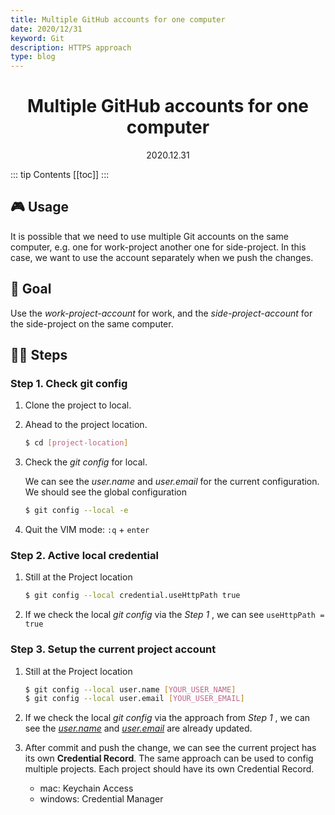 ```yaml
---
title: Multiple GitHub accounts for one computer
date: 2020/12/31
keyword: Git
description: HTTPS approach
type: blog
---
```


<h1 align="center">Multiple GitHub accounts for one computer</h1>
<div align="center">2020.12.31</div>

::: tip Contents
[[toc]]
:::

## 🎮 Usage

It is possible that we need to use multiple Git accounts on the same computer, e.g. one for work-project another one for side-project. In this case, we want to use the account separately when we push the changes.

## 🎯 Goal

Use the _work-project-account_ for work, and the _side-project-account_ for the side-project on the same computer.

## 🦶🏻 Steps

### Step 1. Check git config

1. Clone the project to local.
2. Ahead to the project location.

   ```bash
   $ cd [project-location]
   ```

3. Check the _git config_ for local.

   We can see the _user.name_ and _user.email_ for the current configuration. We should see the global configuration

   ```bash
   $ git config --local -e
   ```

4. Quit the VIM mode: `:q` + `enter`

### Step 2. Active local credential

1. Still at the Project location

   ```bash
   $ git config --local credential.useHttpPath true
   ```

2. If we check the local _git config_ via the _Step 1_ , we can see `useHttpPath = true`

### Step 3. Setup the current project account

1. Still at the Project location

   ```bash
   $ git config --local user.name [YOUR_USER_NAME]
   $ git config --local user.email [YOUR_USER_EMAIL]
   ```

2. If we check the local _git config_ via the approach from _Step 1_ , we can see the _[user.name](http://user.name)_ and _[user.email](http://user.email)_ are already updated.
3. After commit and push the change, we can see the current project has its own **Credential Record**. The same approach can be used to config multiple projects. Each project should have its own Credential Record.
   - mac: Keychain Access
   - windows: Credential Manager
